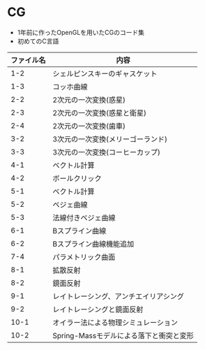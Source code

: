 # CG
+ 1年前に作ったOpenGLを用いたCGのコード集
+ 初めてのC言語

| ファイル名 | 内容 |
|---|---|
|1-2|シェルピンスキーのギャスケット|
|1-3|コッホ曲線|
|2-2|2次元の一次変換(惑星)|
|2-3|2次元の一次変換(惑星と衛星)|
|2-4|2次元の一次変換(歯車)|
|3-2|3次元の一次変換(メリーゴーランド)|
|3-3|3次元の一次変換(コーヒーカップ)|
|4-1|ベクトル計算|
|4-2|ボールクリック|
|5-1|ベクトル計算|
|5-2|ベジェ曲線|
|5-3|法線付きベジェ曲線|
|6-1|Bスプライン曲線|
|6-2|Bスプライン曲線機能追加|
|7-4|パラメトリック曲面|
|8-1|拡散反射|
|8-2|鏡面反射|
|9-1|レイトレーシング、アンチエイリアシング|
|9-2|レイトレーシングと鏡面反射|
|10-1|オイラー法による物理シミュレーション|
|10-2|Spring-Massモデルによる落下と衝突と変形|

